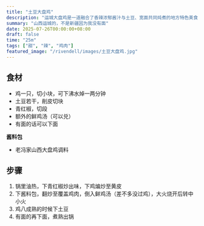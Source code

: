 ```yaml
---
title: "土豆大盘鸡"
description: "运城大盘鸡是一道融合了香辣浓郁酱汁与土豆、宽面共同炖煮的地方特色美食，色香味俱佳，令人回味无穷。"
summary: "山西运城的，不是新疆因为我没有面"
date: 2025-07-26T00:00:00+08:00
draft: false
time: "25m"
tags: ["甜", "辣", "鸡肉"]
featured_image: "/rivendell/images/土豆大盘鸡.jpg"
---
```


## 食材

- 鸡一只，切小块，可下沸水焯一两分钟
- 土豆若干，削皮切块
- 青红椒，切段
- 额外的鲜鸡汤（可以兑）
- 有面的话可以下面

**酱料包**

- 老冯家山西大盘鸡调料

## 步骤

1. 锅里油热，下青红椒炒出味，下鸡煸炒至黄皮
2. 下酱料包，翻炒至覆盖鸡肉，倒入鲜鸡汤（差不多没过鸡），大火烧开后转中小火
3. 鸡八成熟的时候下土豆
4. 有面的再下面，煮熟出锅